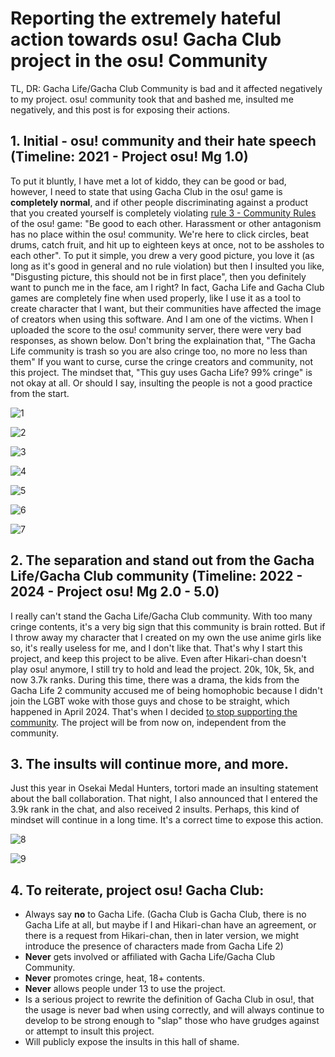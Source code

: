 # Reporting the extremely hateful action towards osu! Gacha Club project in the osu! Community

TL, DR: Gacha Life/Gacha Club Community is bad and it affected negatively to my project. osu! community took that and bashed me, insulted me negatively, and this post is for exposing their actions.

## 1. Initial - osu! community and their hate speech (Timeline: 2021 - Project osu! Mg 1.0)
To put it bluntly, I have met a lot of kiddo, they can be good or bad, however, I need to state that using Gacha Club in the osu! game is **completely normal**, and if other people discriminating against a product that you created yourself is completely violating [rule 3 - Community Rules](https://osu.ppy.sh/wiki/en/Rules#community-rules) of the osu! game: "Be good to each other. Harassment or other antagonism has no place within the osu! community. We're here to click circles, beat drums, catch fruit, and hit up to eighteen keys at once, not to be assholes to each other". To put it simple, you drew a very good picture, you love it (as long as it's good in general and no rule violation) but then I insulted you like, "Disgusting picture, this should not be in first place", then you definitely want to punch me in the face, am I right?
In fact, Gacha Life and Gacha Club games are completely fine when used properly, like I use it as a tool to create character that I want, but their communities have affected the image of creators when using this software. And I am one of the victims. When I uploaded the score to the osu! community server, there were very bad responses, as shown below. Don't bring the explaination that, "The Gacha Life community is trash so you are also cringe too, no more no less than them" If you want to curse, curse the cringe creators and community, not this project. The mindset that, "This guy uses Gacha Life? 99% cringe" is not okay at all. Or should I say, insulting the people is not a good practice from the start.

![1](https://github.com/user-attachments/assets/b9f40071-919d-48b6-b5e6-e3b4818b37ad)

![2](https://github.com/user-attachments/assets/33560c43-13fe-4353-b460-40d509664f97)

![3](https://github.com/user-attachments/assets/36f6804e-1ed4-4ebf-918c-84a73f469f41)

![4](https://github.com/user-attachments/assets/ab214499-d168-4a12-b372-ba011de392d5)

![5](https://github.com/user-attachments/assets/79f6bd3b-e6b2-45b6-b2b6-f1c7f5bf979f)

![6](https://github.com/user-attachments/assets/8a2b118e-fab6-4950-a85b-dbd7fbc2cf90)

![7](https://github.com/user-attachments/assets/88db9cc7-557c-4048-b6e5-9610e0b67470)

## 2. The separation and stand out from the Gacha Life/Gacha Club community (Timeline: 2022 - 2024 - Project osu! Mg 2.0 - 5.0)
I really can't stand the Gacha Life/Gacha Club community. With too many cringe contents, it's a very big sign that this community is brain rotted. But if I throw away my character that I created on my own the use anime girls like so, it's really useless for me, and I don't like that. That's why I start this project, and keep this project to be alive. Even after Hikari-chan doesn't play osu! anymore, I still try to hold and lead the project. 20k, 10k, 5k, and now 3.7k ranks. During this time, there was a drama, the kids from the Gacha Life 2 community accused me of being homophobic because I didn't join the LGBT woke with those guys and chose to be straight, which happened in April 2024. That's when I decided [to stop supporting the community](https://catboy.school/p/dxh9t2o723). The project will be from now on, independent from the community.

## 3. The insults will continue more, and more.
Just this year in Osekai Medal Hunters, tortori made an insulting statement about the ball collaboration. That night, I also announced that I entered the 3.9k rank in the chat, and also received 2 insults. Perhaps, this kind of mindset will continue in a long time. It's a correct time to expose this action.

![8](https://github.com/user-attachments/assets/d3acfbce-4b8d-42d0-b5d5-0e5a4b7b3f0a)

![9](https://github.com/user-attachments/assets/9216d206-3ded-42d6-96fd-7a594ba2a342)

## 4. To reiterate, project osu! Gacha Club:
- Always say **no** to Gacha Life. (Gacha Club is Gacha Club, there is no Gacha Life at all, but maybe if I and Hikari-chan have an agreement, or there is a request from Hikari-chan, then in later version, we might introduce the presence of characters made from Gacha Life 2)
- **Never** gets involved or affiliated with Gacha Life/Gacha Club Community.
- **Never** promotes cringe, heat, 18+ contents.
- **Never** allows people under 13 to use the project.
- Is a serious project to rewrite the definition of Gacha Club in osu!, that the usage is never bad when using correctly, and will always continue to develop to be strong enough to "slap" those who have grudges against or attempt to insult this project.
- Will publicly expose the insults in this hall of shame.
